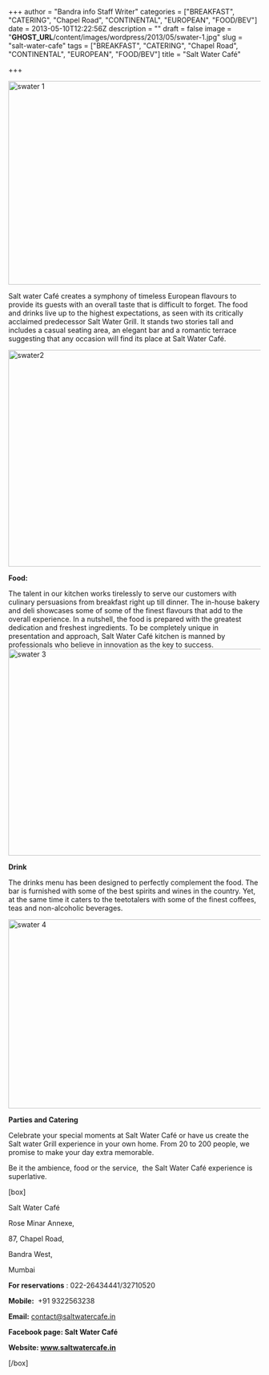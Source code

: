 +++
author = "Bandra info Staff Writer"
categories = ["BREAKFAST", "CATERING", "Chapel Road", "CONTINENTAL", "EUROPEAN", "FOOD/BEV"]
date = 2013-05-10T12:22:56Z
description = ""
draft = false
image = "__GHOST_URL__/content/images/wordpress/2013/05/swater-1.jpg"
slug = "salt-water-cafe"
tags = ["BREAKFAST", "CATERING", "Chapel Road", "CONTINENTAL", "EUROPEAN", "FOOD/BEV"]
title = "Salt Water Café"

+++


<p><a href="https://i1.wp.com/bandra.info/wp-content/uploads/2013/05/swater-1.jpg?ssl=1"><img loading="lazy" class="size-full wp-image-1688 aligncenter" alt="swater 1" src="https://i1.wp.com/bandra.info/wp-content/uploads/2013/05/swater-1.jpg?resize=599%2C406&#038;ssl=1" width="599" height="406" srcset="https://i1.wp.com/bandra.info/wp-content/uploads/2013/05/swater-1.jpg?w=599&amp;ssl=1 599w, https://i1.wp.com/bandra.info/wp-content/uploads/2013/05/swater-1.jpg?resize=300%2C203&amp;ssl=1 300w" sizes="(max-width: 599px) 100vw, 599px" data-recalc-dims="1" /></a></p>
<p>Salt water Café creates a symphony of timeless European flavours to provide its guests with an overall taste that is difficult to forget. The food and drinks live up to the highest expectations, as seen with its critically acclaimed predecessor Salt Water Grill. It stands two stories tall and includes a casual seating area, an elegant bar and a romantic terrace suggesting that any occasion will find its place at Salt Water Café.</p>
<p><a href="https://i0.wp.com/bandra.info/wp-content/uploads/2013/05/swater2.jpg?ssl=1"><img loading="lazy" class="size-full wp-image-1689 aligncenter" alt="swater2" src="https://i0.wp.com/bandra.info/wp-content/uploads/2013/05/swater2.jpg?resize=600%2C432&#038;ssl=1" width="600" height="432" srcset="https://i0.wp.com/bandra.info/wp-content/uploads/2013/05/swater2.jpg?w=600&amp;ssl=1 600w, https://i0.wp.com/bandra.info/wp-content/uploads/2013/05/swater2.jpg?resize=300%2C216&amp;ssl=1 300w" sizes="(max-width: 600px) 100vw, 600px" data-recalc-dims="1" /></a></p>
<p><strong>Food:</strong></p>
<p>The talent in our kitchen works tirelessly to serve our customers with culinary persuasions from breakfast right up till dinner. The in-house bakery and deli showcases some of some of the finest flavours that add to the overall experience. In a nutshell, the food is prepared with the greatest dedication and freshest ingredients. To be completely unique in presentation and approach, Salt Water Café kitchen is manned by professionals who believe in innovation as the key to success.<a href="https://i2.wp.com/bandra.info/wp-content/uploads/2013/05/swater-3.jpg?ssl=1"><img loading="lazy" class="size-full wp-image-1690 aligncenter" alt="swater 3" src="https://i2.wp.com/bandra.info/wp-content/uploads/2013/05/swater-3.jpg?resize=600%2C412&#038;ssl=1" width="600" height="412" srcset="https://i2.wp.com/bandra.info/wp-content/uploads/2013/05/swater-3.jpg?w=600&amp;ssl=1 600w, https://i2.wp.com/bandra.info/wp-content/uploads/2013/05/swater-3.jpg?resize=300%2C206&amp;ssl=1 300w" sizes="(max-width: 600px) 100vw, 600px" data-recalc-dims="1" /></a></p>
<p><strong>Drink</strong></p>
<p>The drinks menu has been designed to perfectly complement the food. The bar is furnished with some of the best spirits and wines in the country. Yet, at the same time it caters to the teetotalers with some of the finest coffees, teas and non-alcoholic beverages.</p>
<p><a href="https://i1.wp.com/bandra.info/wp-content/uploads/2013/05/swater-4.jpg?ssl=1"><img loading="lazy" class="size-full wp-image-1691 aligncenter" alt="swater 4" src="https://i1.wp.com/bandra.info/wp-content/uploads/2013/05/swater-4.jpg?resize=597%2C377&#038;ssl=1" width="597" height="377" srcset="https://i1.wp.com/bandra.info/wp-content/uploads/2013/05/swater-4.jpg?w=597&amp;ssl=1 597w, https://i1.wp.com/bandra.info/wp-content/uploads/2013/05/swater-4.jpg?resize=300%2C189&amp;ssl=1 300w" sizes="(max-width: 597px) 100vw, 597px" data-recalc-dims="1" /></a></p>
<p><strong>Parties and Catering</strong></p>
<p>Celebrate your special moments at Salt Water Café or have us create the Salt water Grill experience in your own home. From 20 to 200 people, we promise to make your day extra memorable.</p>
<p>Be it the ambience, food or the service,  the Salt Water Café experience is superlative.</p>
<p>[box]</p>
<p>Salt Water Café</p>
<p>Rose Minar Annexe,</p>
<p>87, Chapel Road,</p>
<p>Bandra West,</p>
<p>Mumbai</p>
<p><strong>For reservations</strong> : 022-26434441/32710520</p>
<p><strong>Mobile:</strong>  +91 9322563238</p>
<p><strong>Email:</strong> <a href="mailto:contact@saltwatercafe.in">contact@saltwatercafe.in</a></p>
<p><strong>Facebook page: Salt Water Café</strong></p>
<p><strong>Website: <a href="https://www.saltwatercafe.in/">www.saltwatercafe.in</a></strong></p>
<p>[/box]</p>



